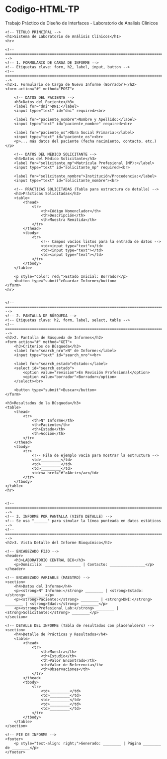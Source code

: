 # Codigo-HTML-TP
Trabajo Práctico de Diseño de Interfaces - Laboratorio de Analisis Clinicos
<!DOCTYPE html>
<html lang="es">
<head>
    <meta charset="UTF-8">
    <title>Interfaces Lab - Nivel Básico</title>
</head>
<body>

    <!-- TÍTULO PRINCIPAL -->
    <h1>Sistema de Laboratorio de Análisis Clínicos</h1>
    <hr>

    <!-- ==================================================================================== -->
    <!-- 1. FORMULARIO DE CARGA DE INFORME -->
    <!-- Etiquetas clave: form, h2, label, input, button -->
    <!-- ==================================================================================== -->
    <h2>1. Formulario de Carga de Nuevo Informe (Borrador)</h2>
    <form action="#" method="POST">
        
        <!-- DATOS DEL PACIENTE -->
        <h3>Datos del Paciente</h3>
        <label for="dni">DNI:</label>
        <input type="text" id="dni" required><br>

        <label for="paciente_nombre">Nombre y Apellido:</label>
        <input type="text" id="paciente_nombre" required><br>

        <label for="paciente_os">Obra Social Primaria:</label>
        <input type="text" id="paciente_os"><br>
        <p>... más datos del paciente (fecha nacimiento, contacto, etc.)</p>

        <!-- DATOS DEL MÉDICO SOLICITANTE -->
        <h3>Datos del Médico Solicitante</h3>
        <label for="solicitante_mp">Matrícula Profesional (MP):</label>
        <input type="text" id="solicitante_mp" required><br>

        <label for="solicitante_nombre">Institución/Procedencia:</label>
        <input type="text" id="solicitante_nombre"><br>
        
        <!-- PRÁCTICAS SOLICITADAS (Tabla para estructura de detalle) -->
        <h3>Prácticas Solicitadas</h3>
        <table>
            <thead>
                <tr>
                    <th>Código Nomenclador</th>
                    <th>Descripción</th>
                    <th>Muestra Remitida</th>
                </tr>
            </thead>
            <tbody>
                <tr>
                    <!-- Campos vacíos listos para la entrada de datos -->
                    <td><input type="text"></td>
                    <td><input type="text"></td>
                    <td><input type="text"></td>
                </tr>
            </tbody>
        </table>

        <p style="color: red;">Estado Inicial: Borrador</p>
        <button type="submit">Guardar Informe</button>
    </form>
    <hr>


    <!-- ==================================================================================== -->
    <!-- 2. PANTALLA DE BÚSQUEDA -->
    <!-- Etiquetas clave: h2, form, label, select, table -->
    <!-- ==================================================================================== -->
    <h2>2. Pantalla de Búsqueda de Informes</h2>
    <form action="#" method="GET">
        <h3>Criterios de Búsqueda</h3>
        <label for="search_nro">N° de Informe:</label>
        <input type="text" id="search_nro"><br>

        <label for="search_estado">Estado:</label>
        <select id="search_estado">
            <option value="revision">En Revisión Profesional</option>
            <option value="borrador">Borrador</option>
        </select><br>
        
        <button type="submit">Buscar</button>
    </form>

    <h3>Resultados de la Búsqueda</h3>
    <table>
        <thead>
            <tr>
                <th>N° Informe</th>
                <th>Paciente</th>
                <th>Estado</th>
                <th>Acción</th>
            </tr>
        </thead>
        <tbody>
            <tr>
                <!-- Fila de ejemplo vacía para mostrar la estructura -->
                <td>_________</td>
                <td>_________</td>
                <td>_________</td>
                <td><a href="#">Abrir</a></td>
            </tr>
        </tbody>
    </table>
    <hr>


    <!-- ==================================================================================== -->
    <!-- 3. INFORME POR PANTALLA (VISTA DETALLE) -->
    <!-- Se usa "______" para simular la línea punteada en datos estáticos -->
    <!-- ==================================================================================== -->
    <h2>3. Vista Detalle del Informe Bioquímico</h2>
    
    <!-- ENCABEZADO FIJO -->
    <header>
        <h3>LABORATORIO CENTRAL BIO</h3>
        <p>Domicilio: ________________ | Contacto: ________________</p>
    </header>
    
    <!-- ENCABEZADO VARIABLE (MAESTRO) -->
    <section>
        <h4>Datos del Informe</h4>
        <p><strong>N° Informe:</strong> ________ | <strong>Estado:</strong> ________</p>
        <p><strong>Paciente:</strong> ________ | <strong>DNI:</strong> ________ | <strong>Edad:</strong> ________</p>
        <p><strong>Profesional Lab:</strong> ________ | <strong>Solicitante:</strong> ________</p>
    </section>

    <!-- DETALLE DEL INFORME (Tabla de resultados con placeholders) -->
    <section>
        <h4>Detalle de Prácticas y Resultados</h4>
        <table>
            <thead>
                <tr>
                    <th>Muestra</th>
                    <th>Estudio</th>
                    <th>Valor Encontrado</th>
                    <th>Valor de Referencia</th>
                    <th>Observaciones</th>
                </tr>
            </thead>
            <tbody>
                <tr>
                    <td>_________</td>
                    <td>_________</td>
                    <td>_________</td>
                    <td>_________</td>
                    <td>_________</td>
                </tr>
            </tbody>
        </table>
    </section>

    <!-- PIE DE INFORME -->
    <footer>
        <p style="text-align: right;">Generado: ________ | Página ________ de ________</p>
    </footer>

</body>
</html>
